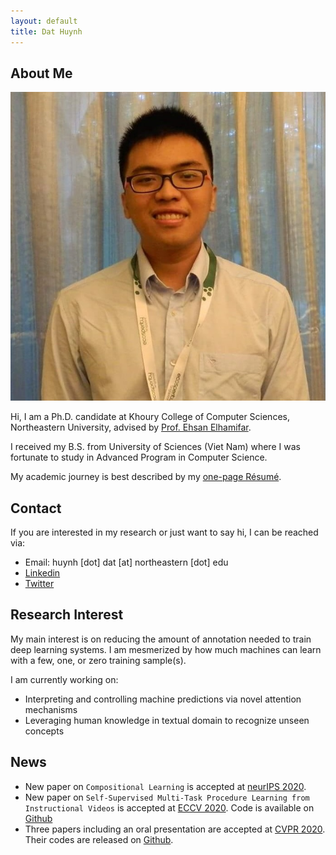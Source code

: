 ```yaml
---
layout: default
title: Dat Huynh
---
```


## About Me

<img class="profile-picture" src="profile_pic.jpg">

Hi, I am a Ph.D. candidate at Khoury College of Computer Sciences, Northeastern University, advised by [Prof. Ehsan Elhamifar](https://www.ccs.neu.edu/home/eelhami/). 

I received my B.S. from University of Sciences (Viet Nam) where I was fortunate to study in Advanced Program in Computer Science. 

My academic journey is best described by my [one-page Résumé](/resume/resume_Dat.pdf). 

## Contact
If you are interested in my research or just want to say hi, I can be reached via:
+ Email: huynh [dot] dat [at] northeastern [dot] edu
+ [Linkedin](https://www.linkedin.com/in/dat-huynh-7709b116a/)
+ [Twitter](https://twitter.com/DatHuynh13)

## Research Interest
My main interest is on reducing the amount of annotation needed to train deep learning systems.
I am mesmerized by how much machines can learn with a few, one, or zero training sample(s).

I am currently working on:
+ Interpreting and controlling machine predictions via novel attention mechanisms
+ Leveraging human knowledge in textual domain to recognize unseen concepts

## News
+ New paper on ```Compositional Learning``` is accepted at [neurIPS 2020](https://neurips.cc/Conferences/2020).
+ New paper on ```Self-Supervised Multi-Task Procedure Learning from Instructional Videos``` is accepted at [ECCV 2020](https://eccv2020.eu/). Code is available on [Github](https://github.com/hbdat/eccv20_Multi_Task_Procedure_Learning)
+ Three papers including an oral presentation are accepted at [CVPR 2020](http://cvpr2020.thecvf.com/). Their codes are released on [Github](https://github.com/hbdat).